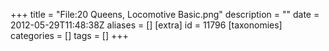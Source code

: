 +++
title = "File:20 Queens, Locomotive Basic.png"
description = ""
date = 2012-05-29T11:48:38Z
aliases = []
[extra]
id = 11796
[taxonomies]
categories = []
tags = []
+++


